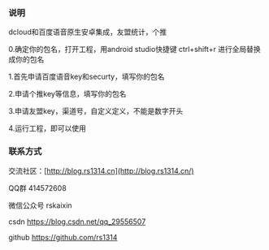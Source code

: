 ### 说明

dcloud和百度语音原生安卓集成，友盟统计，个推

0.确定你的包名，打开工程，用android studio快捷键  ctrl+shift+r  进行全局替换成你的包名

1.首先申请百度语音key和securty，填写你的包名

2.申请个推key等信息，填写你的包名

3.申请友盟key，渠道号，自定义定义，不能是数字开头

4.运行工程，即可以使用



### 联系方式

交流社区：[http://blog.rs1314.cn](http://blog.rs1314.cn/)

QQ群 414572608

微信公众号 rskaixin

csdn <https://blog.csdn.net/qq_29556507>

github <https://github.com/rs1314>